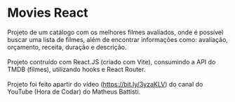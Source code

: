# Movies React
 
Projeto de um catálogo com os melhores filmes avaliados, onde é possível buscar uma lista de filmes, além de encontrar informações como: avaliação, orçamento, receita, duração e descrição. <br /> <br />
Projeto contruído com React.JS (criado com Vite), consumindo a API do TMDB (filmes), utilizando hooks e React Router. <br /> <br />
Projeto foi feito apartir do vídeo (https://bit.ly/3yzaKLV) do canal do YouTube (Hora de Codar) do Matheus Battisti. <br /> 
